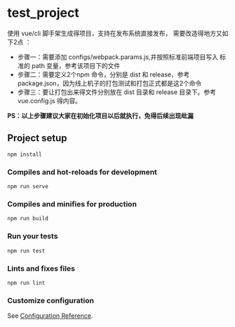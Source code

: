# test_project


使用 vue/cli 脚手架生成得项目，支持在发布系统直接发布，
需要改造得地方又如下2点 ：

- 步骤一：需要添加 configs/webpack.params.js,并按照标准前端项目写入 标准的 path 变量，参考该项目下的文件
- 步骤二：需要定义2个npm 命令，分别是 dist 和 release，参考 package.json，因为线上机子的打包测试和打包正式都是这2个命令
- 步骤三：要让打包出来得文件分别放在 dist 目录和 release 目录下。参考 vue.config.js 得内容。


**PS：以上步骤建议大家在初始化项目以后就执行，免得后续出现纰漏**

## Project setup
```
npm install
```

### Compiles and hot-reloads for development
```
npm run serve
```

### Compiles and minifies for production
```
npm run build
```

### Run your tests
```
npm run test
```

### Lints and fixes files
```
npm run lint
```

### Customize configuration
See [Configuration Reference](https://cli.vuejs.org/config/).

